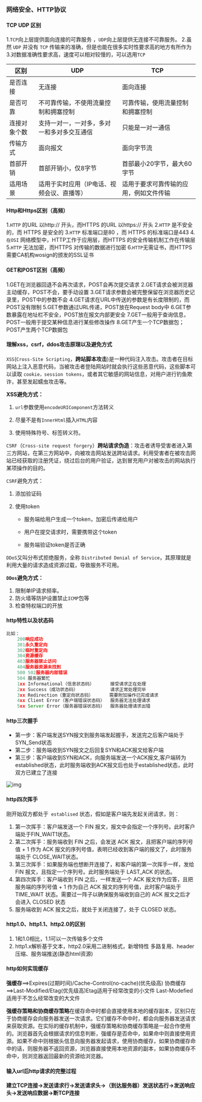 ### 网络安全、HTTP协议

#### TCP UDP 区别

1.`TCP`向上层提供面向连接的可靠服务 ，`UDP`向上层提供无连接不可靠服务。
2.虽然 `UDP` 并没有 `TCP` 传输来的准确，但是也能在很多实时性要求高的地方有所作为
3.对数据准确性要求高，速度可以相对较慢的，可以选用`TCP`

| 区别         | UDP                                        | TCP                                    |
| ------------ | ------------------------------------------ | -------------------------------------- |
| 是否连接     | 无连接                                     | 面向连接                               |
| 是否可靠     | 不可靠传输，不使用流量控制和拥塞控制       | 可靠传输，使用流量控制和拥塞控制       |
| 连接对象个数 | 支持一对一，一对多，多对一和多对多交互通信 | 只能是一对一通信                       |
| 传输方式     | 面向报文                                   | 面向字节流                             |
| 首部开销     | 首部开销小，仅8字节                        | 首部最小20字节，最大60字节             |
| 适用场景     | 适用于实时应用（IP电话、视频会议、直播等） | 适用于要求可靠传输的应用，例如文件传输 |

#### Http和Https区别（高频）

1.`HTTP` 的URL 以http:// 开头，而HTTPS 的URL 以https:// 开头
2.`HTTP` 是不安全的，而 HTTPS 是安全的
3.`HTTP` 标准端口是80 ，而 HTTPS 的标准端口是443
4.`在OSI` 网络模型中，HTTP工作于应用层，而HTTPS 的安全传输机制工作在传输层
5.`HTTP` 无法加密，而HTTPS 对传输的数据进行加密
6.`HTTP`无需证书，而HTTPS 需要CA机构wosign的颁发的SSL证书

#### GET和POST区别（高频）

1.GET在浏览器回退不会再次请求，POST会再次提交请求
2.GET请求会被浏览器主动缓存，POST不会，要手动设置
3.GET请求参数会被完整保留在浏览器历史记录里，POST中的参数不会
4.GET请求在URL中传送的参数是有长度限制的，而POST没有限制
5.GET参数通过URL传递，POST放在Request body中
6.GET参数暴露在地址栏不安全，POST放在报文内部更安全
7.GET一般用于查询信息，POST一般用于提交某种信息进行某些修改操作
8.GET产生一个TCP数据包；POST产生两个TCP数据包

#### 理解xss，csrf，ddos攻击原理以及避免方式

`XSS`(`Cross-Site Scripting`，**跨站脚本攻击**)是一种代码注入攻击。攻击者在目标网站上注入恶意代码，当被攻击者登陆网站时就会执行这些恶意代码，这些脚本可以读取 `cookie，session tokens`，或者其它敏感的网站信息，对用户进行钓鱼欺诈，甚至发起蠕虫攻击等。

**XSS避免方式：**

1. `url`参数使用`encodeURIComponent`方法转义

2. 尽量不是有`InnerHtml`插入`HTML`内容

3. 使用特殊符号、标签转义符。

   

`CSRF`（`Cross-site request forgery`）**跨站请求伪造**：攻击者诱导受害者进入第三方网站，在第三方网站中，向被攻击网站发送跨站请求。利用受害者在被攻击网站已经获取的注册凭证，绕过后台的用户验证，达到冒充用户对被攻击的网站执行某项操作的目的。

`CSRF`避免方式：

1. 添加验证码

2. 使用token

   - 服务端给用户生成一个token，加密后传递给用户

   - 用户在提交请求时，需要携带这个token

   - 服务端验证token是否正确

     

`DDoS`又叫分布式拒绝服务，全称 `Distributed Denial of Service`，其原理就是利用大量的请求造成资源过载，导致服务不可用。

**`DDos`避免方式：**

1. 限制单IP请求频率。
2. 防火墙等防护设置禁止`ICMP`包等
3. 检查特权端口的开放

#### http特性以及状态码

```js
比如：
    200响应成功
    301永久重定向
    302临时重定向
    304资源缓存
    403服务器禁止访问
    404服务器资源未找到
    500 502服务器内部错误
    504 服务器繁忙
    1xx	Informational（信息状态码）	  接受请求正在处理
    2xx	Success（成功状态码）            请求正常处理完毕
    3xx	Redirection（重定向状态码）		 需要附加操作已完成请求
    4xx	Client Error（客户端错误状态码）	服务器无法处理请求
    5xx	Server Error（服务器错误状态码）	服务器处理请求出错

```

#### http三次握手

- 第一步：客户端发送SYN报文到服务端发起握手，发送完之后客户端处于SYN_Send状态
- 第二步：服务端收到SYN报文之后回复SYN和ACK报文给客户端
- 第三步：客户端收到SYN和ACK，向服务端发送一个ACK报文,客户端转为established状态，此时服务端收到ACK报文后也处于established状态，此时双方已建立了连接

![img](https://p3-juejin.byteimg.com/tos-cn-i-k3u1fbpfcp/7675cb2d10834de9a07f9428ce9a427a~tplv-k3u1fbpfcp-watermark.awebp)


#### http四次挥手

刚开始双方都处于` establised` 状态，假如是客户端先发起关闭请求，则：

1. 第一次挥手：客户端发送一个 FIN 报文，报文中会指定一个序列号。此时客户端处于FIN_WAIT1状态。
2. 第二次挥手：服务端收到 FIN 之后，会发送 ACK 报文，且把客户端的序列号值 + 1 作为 ACK 报文的序列号值，表明已经收到客户端的报文了，此时服务端处于 CLOSE_WAIT状态。
3. 第三次挥手：如果服务端也想断开连接了，和客户端的第一次挥手一样，发给 FIN 报文，且指定一个序列号。此时服务端处于 LAST_ACK 的状态。
4. 第四次挥手：客户端收到 FIN 之后，一样发送一个 ACK 报文作为应答，且把服务端的序列号值 + 1 作为自己 ACK 报文的序列号值，此时客户端处于 TIME_WAIT 状态。需要过一阵子以确保服务端收到自己的 ACK 报文之后才会进入 CLOSED 状态
5. 服务端收到 ACK 报文之后，就处于关闭连接了，处于 CLOSED 状态。

#### http1.0、http1.1、http2.0的区别

1. 1和1.0相比，1.1可以一次传输多个文件
2. http1.x解析基于文本，http2.0采用二进制格式，新增特性 多路复用、header压缩、服务端推送(静态html资源)

#### http如何实现缓存

**强缓存**==>Expires(过期时间)/Cache-Control(no-cache)(优先级高) 协商缓存 ==>Last-Modified/Etag(优先级高)Etag适用于经常改变的小文件  Last-Modefied适用于不怎么经常改变的大文件

**强缓存策略和协商缓存策略**在缓存命中时都会直接使用本地的缓存副本，区别只在于协商缓存会向服务器发送一次请求。它们缓存不命中时，都会向服务器发送请求来获取资源。在实际的缓存机制中，强缓存策略和协商缓存策略是一起合作使用的。浏览器首先会根据请求的信息判断，强缓存是否命中，如果命中则直接使用资源。如果不命中则根据头信息向服务器发起请求，使用协商缓存，如果协商缓存命中的话，则服务器不返回资源，浏览器直接使用本地资源的副本，如果协商缓存不命中，则浏览器返回最新的资源给浏览器。

#### 输入url后http请求的完整过程

**建立TCP连接->发送请求行->发送请求头->（到达服务器）发送状态行->发送响应头->发送响应数据->断TCP连接**


























